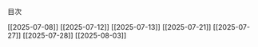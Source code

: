 目次

[[2025-07-08]]
[[2025-07-12]]
[[2025-07-13]]
[[2025-07-21]]
[[2025-07-27]]
[[2025-07-28]]
[[2025-08-03]]